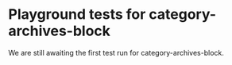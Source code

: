 # Playground tests for category-archives-block
We are still awaiting the first test run for category-archives-block.
